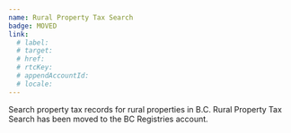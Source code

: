 ```yaml
---
name: Rural Property Tax Search
badge: MOVED
link:
  # label:
  # target:
  # href: 
  # rtcKey:
  # appendAccountId:
  # locale:
---
```


Search property tax records for rural properties in B.C. Rural Property Tax Search has been moved to the BC Registries account.